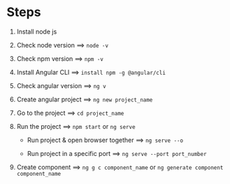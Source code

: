# Steps

1. Install node js

2. Check node version ==> `node -v`

3. Check npm version ==> `npm -v`

4. Install Angular CLI ==> `install npm -g @angular/cli`

5. Check angular version ==> `ng v`

6. Create angular project ==> `ng new project_name`

7. Go to the project ==> `cd project_name`

8. Run the project ==> `npm start` or `ng serve`

   - Run project & open browser together ==> `ng serve --o`

   - Run project in a specific port ==> `ng serve --port port_number`

9. Create component ==> `ng g c component_name` or `ng generate component component_name`
